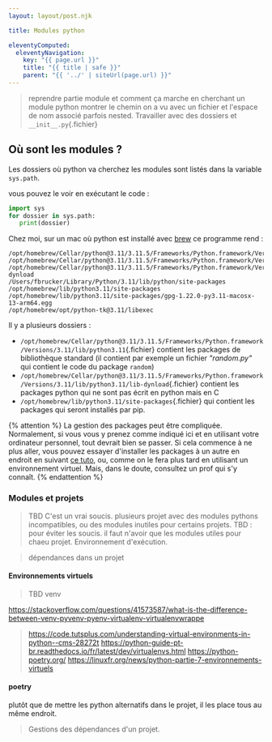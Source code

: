 ```yaml
---
layout: layout/post.njk

title: Modules python

eleventyComputed:
  eleventyNavigation:
    key: "{{ page.url }}"
    title: "{{ title | safe }}"
    parent: "{{ '../' | siteUrl(page.url) }}"
---
```


> reprendre partie module et comment ça marche en cherchant un module python
> montrer le chemin
> on a vu avec un fichier et l'espace de nom associé
> parfois nested. Travailler avec des dossiers et `__init__.py`{.fichier}


## Où sont les modules ?

Les dossiers où python va cherchez les modules sont listés dans la variable `sys.path`.

vous pouvez le voir en exécutant le code :

```python
import sys
for dossier in sys.path:
   print(dossier)
```

Chez moi, sur un mac où python est installé avec [brew](https://brew.sh/) ce programme rend :

```shell
/opt/homebrew/Cellar/python@3.11/3.11.5/Frameworks/Python.framework/Versions/3.11/lib/python311.zip
/opt/homebrew/Cellar/python@3.11/3.11.5/Frameworks/Python.framework/Versions/3.11/lib/python3.11
/opt/homebrew/Cellar/python@3.11/3.11.5/Frameworks/Python.framework/Versions/3.11/lib/python3.11/lib-dynload
/Users/fbrucker/Library/Python/3.11/lib/python/site-packages
/opt/homebrew/lib/python3.11/site-packages
/opt/homebrew/lib/python3.11/site-packages/gpg-1.22.0-py3.11-macosx-13-arm64.egg
/opt/homebrew/opt/python-tk@3.11/libexec
```

Il y a plusieurs dossiers :

- `/opt/homebrew/Cellar/python@3.11/3.11.5/Frameworks/Python.framework/Versions/3.11/lib/python3.11`{.fichier} contient les packages de bibliothèque standard (il contient par exemple un fichier _"random.py"_ qui contient le code du package `random`)
- `/opt/homebrew/Cellar/python@3.11/3.11.5/Frameworks/Python.framework/Versions/3.11/lib/python3.11/lib-dynload`{.fichier} contient les packages python qui ne sont pas écrit en python mais en C
- `/opt/homebrew/lib/python3.11/site-packages`{.fichier} qui contient les packages qui seront installés par pip.

{% attention %}
La gestion des packages peut être compliquée. Normalement, si vous vous y prenez comme indiqué ici et en utilisant votre ordinateur personnel, tout devrait bien se passer. Si cela commence à ne plus aller, vous pouvez essayer d'installer les packages à un autre en endroit en suivant [ce tuto](https://opensource.com/article/19/4/managing-python-packages), ou, comme on le fera plus tard en utilisant un environnement virtuel. Mais, dans le doute, consultez un prof qui s'y connaît.
{% endattention %}

### Modules et projets

> TBD C'est un vrai soucis. plusieurs projet avec des modules pythons incompatibles, ou des modules inutiles pour certains projets.
> TBD : pour éviter les soucis. il faut n'avoir que les modules utiles pour chaeu projet.
> Environnement d'exécution.

> dépendances dans un projet

#### Environnements virtuels

> TBD venv

<https://stackoverflow.com/questions/41573587/what-is-the-difference-between-venv-pyvenv-pyenv-virtualenv-virtualenvwrappe>

> <https://code.tutsplus.com/understanding-virtual-environments-in-python--cms-28272t>
> <https://python-guide-pt-br.readthedocs.io/fr/latest/dev/virtualenvs.html>
> <https://python-poetry.org/>
> <https://linuxfr.org/news/python-partie-7-environnements-virtuels>

#### poetry

plutôt que de mettre les python alternatifs dans le projet, il les place tous au même endroit.

> Gestions des dépendances d'un projet.
